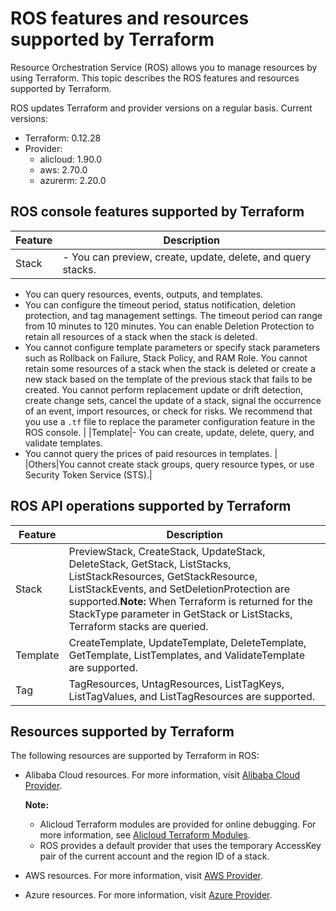# ROS features and resources supported by Terraform

Resource Orchestration Service \(ROS\) allows you to manage resources by using Terraform. This topic describes the ROS features and resources supported by Terraform.

ROS updates Terraform and provider versions on a regular basis. Current versions:

-   Terraform: 0.12.28
-   Provider:
    -   alicloud: 1.90.0
    -   aws: 2.70.0
    -   azurerm: 2.20.0

## ROS console features supported by Terraform

|Feature|Description|
|-------|-----------|
|Stack|-   You can preview, create, update, delete, and query stacks.
-   You can query resources, events, outputs, and templates.
-   You can configure the timeout period, status notification, deletion protection, and tag management settings. The timeout period can range from 10 minutes to 120 minutes. You can enable Deletion Protection to retain all resources of a stack when the stack is deleted.
-   You cannot configure template parameters or specify stack parameters such as Rollback on Failure, Stack Policy, and RAM Role. You cannot retain some resources of a stack when the stack is deleted or create a new stack based on the template of the previous stack that fails to be created. You cannot perform replacement update or drift detection, create change sets, cancel the update of a stack, signal the occurrence of an event, import resources, or check for risks. We recommend that you use a `.tf` file to replace the parameter configuration feature in the ROS console. |
|Template|-   You can create, update, delete, query, and validate templates.
-   You cannot query the prices of paid resources in templates. |
|Others|You cannot create stack groups, query resource types, or use Security Token Service \(STS\).|

## ROS API operations supported by Terraform

|Feature|Description|
|-------|-----------|
|Stack|PreviewStack, CreateStack, UpdateStack, DeleteStack, GetStack, ListStacks, ListStackResources, GetStackResource, ListStackEvents, and SetDeletionProtection are supported.**Note:** When Terraform is returned for the StackType parameter in GetStack or ListStacks, Terraform stacks are queried. |
|Template|CreateTemplate, UpdateTemplate, DeleteTemplate, GetTemplate, ListTemplates, and ValidateTemplate are supported.|
|Tag|TagResources, UntagResources, ListTagKeys, ListTagValues, and ListTagResources are supported.|

## Resources supported by Terraform

The following resources are supported by Terraform in ROS:

-   Alibaba Cloud resources. For more information, visit [Alibaba Cloud Provider](https://registry.terraform.io/providers/aliyun/alicloud/latest/docs).

    **Note:**

    -   Alicloud Terraform modules are provided for online debugging. For more information, see [Alicloud Terraform Modules](https://api.aliyun.com/#/cli?tool=Terraform).
    -   ROS provides a default provider that uses the temporary AccessKey pair of the current account and the region ID of a stack.
-   AWS resources. For more information, visit [AWS Provider](https://registry.terraform.io/providers/hashicorp/aws/latest/docs).
-   Azure resources. For more information, visit [Azure Provider](https://www.terraform.io/docs/providers/azurerm/index.html).

